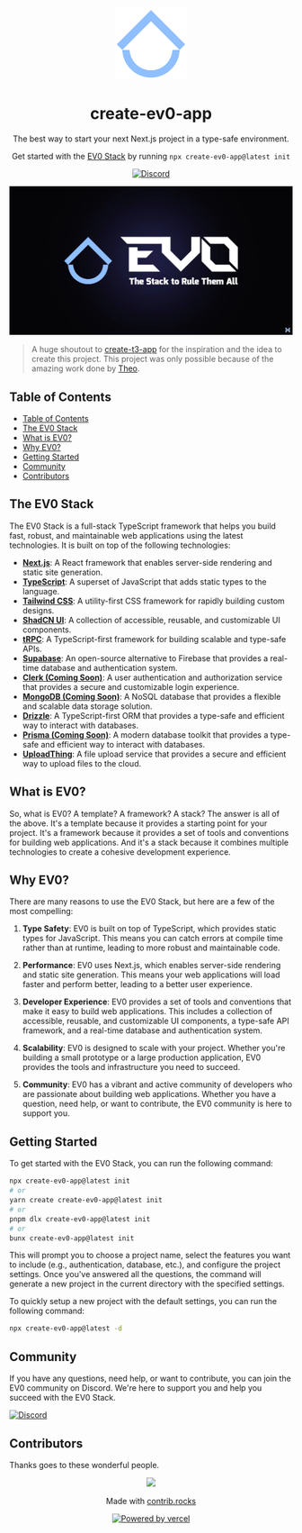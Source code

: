<p align="center">
  <picture>
  <source media="(prefers-color-scheme: dark)" srcset="./apps/web/public/EV0%20--dark.svg">
  <img src="./apps/web/public/EV0%20--dark.svg" width="130" alt="Logo for EV0">
</picture>
</p>

<h1 align="center">
  create-ev0-app
</h1>

<p align="center">
    The best way to start your next Next.js project in a type-safe environment.
</p>

<p align="center">
   Get started with the <a rel="noopener noreferrer" target="_blank" href="https://ev0.vercel.app">EV0 Stack</a> by running <code>npx create-ev0-app@latest init</code>
</p>

<div align="center">

[![Discord](https://img.shields.io/discord/1133372614165934160?color=%235865F2&label=Discord&logo=discord&logoColor=%23fff)](https://dsc.gg/drvgo)

</div>

<p align="center">
  <picture>
  <source media="(prefers-color-scheme: dark)" srcset="./apps/web/public/og.webp">
  <img src="./apps/web/public/og.webp" alt="EV0 OG">
</picture>
</p>

> A huge shoutout to [create-t3-app](https://github.com/t3-oss/create-t3-app) for the inspiration and the idea to create this project. This project was only possible because of the amazing work done by [Theo](https://www.youtube.com/@t3dotgg).

## Table of Contents

-   [Table of Contents](#table-of-contents)
-   [The EV0 Stack](#the-ev0-stack)
-   [What is EV0?](#what-is-ev0)
-   [Why EV0?](#why-ev0)
-   [Getting Started](#getting-started)
-   [Community](#community)
-   [Contributors](#contributors)

## The EV0 Stack

The EV0 Stack is a full-stack TypeScript framework that helps you build fast, robust, and maintainable web applications using the latest technologies. It is built on top of the following technologies:

-   **[Next.js](https://nextjs.org/)**: A React framework that enables server-side rendering and static site generation.
-   **[TypeScript](https://www.typescriptlang.org/)**: A superset of JavaScript that adds static types to the language.
-   **[Tailwind CSS](https://tailwindcss.com/)**: A utility-first CSS framework for rapidly building custom designs.
-   **[ShadCN UI](https://ui.shadcn.com/)**: A collection of accessible, reusable, and customizable UI components.
-   **[tRPC](https://trpc.io/)**: A TypeScript-first framework for building scalable and type-safe APIs.
-   **[Supabase](https://supabase.io/)**: An open-source alternative to Firebase that provides a real-time database and authentication system.
-   **[Clerk (Coming Soon)](https://clerk.com/)**: A user authentication and authorization service that provides a secure and customizable login experience.
-   **[MongoDB (Coming Soon)](https://www.mongodb.com/)**: A NoSQL database that provides a flexible and scalable data storage solution.
-   **[Drizzle](https://orm.drizzle.team/)**: A TypeScript-first ORM that provides a type-safe and efficient way to interact with databases.
-   **[Prisma (Coming Soon)](https://www.prisma.io/)**: A modern database toolkit that provides a type-safe and efficient way to interact with databases.
-   **[UploadThing](https://uploadthing.com/)**: A file upload service that provides a secure and efficient way to upload files to the cloud.

## What is EV0?

So, what is EV0? A template? A framework? A stack? The answer is all of the above. It's a template because it provides a starting point for your project. It's a framework because it provides a set of tools and conventions for building web applications. And it's a stack because it combines multiple technologies to create a cohesive development experience.

## Why EV0?

There are many reasons to use the EV0 Stack, but here are a few of the most compelling:

1. **Type Safety**: EV0 is built on top of TypeScript, which provides static types for JavaScript. This means you can catch errors at compile time rather than at runtime, leading to more robust and maintainable code.

2. **Performance**: EV0 uses Next.js, which enables server-side rendering and static site generation. This means your web applications will load faster and perform better, leading to a better user experience.

3. **Developer Experience**: EV0 provides a set of tools and conventions that make it easy to build web applications. This includes a collection of accessible, reusable, and customizable UI components, a type-safe API framework, and a real-time database and authentication system.

4. **Scalability**: EV0 is designed to scale with your project. Whether you're building a small prototype or a large production application, EV0 provides the tools and infrastructure you need to succeed.

5. **Community**: EV0 has a vibrant and active community of developers who are passionate about building web applications. Whether you have a question, need help, or want to contribute, the EV0 community is here to support you.

## Getting Started

To get started with the EV0 Stack, you can run the following command:

```bash
npx create-ev0-app@latest init
# or
yarn create create-ev0-app@latest init
# or
pnpm dlx create-ev0-app@latest init
# or
bunx create-ev0-app@latest init
```

This will prompt you to choose a project name, select the features you want to include (e.g., authentication, database, etc.), and configure the project settings. Once you've answered all the questions, the command will generate a new project in the current directory with the specified settings.

To quickly setup a new project with the default settings, you can run the following command:

```bash
npx create-ev0-app@latest -d
```

## Community

If you have any questions, need help, or want to contribute, you can join the EV0 community on Discord. We're here to support you and help you succeed with the EV0 Stack.

[![Discord](https://img.shields.io/discord/1133372614165934160?color=%235865F2&label=Discord&logo=discord&logoColor=%23fff)](https://dsc.gg/drvgo)

## Contributors

Thanks goes to these wonderful people.

<a href="https://github.com/itsdrvgo/create-ev0-app/graphs/contributors">
  <p align="center">
  <img src="https://contrib.rocks/image?repo=itsdrvgo/create-ev0-app" />
  </p>
</a>

<p align="center">
  Made with <a rel="noopener noreferrer" target="_blank" href="https://contrib.rocks">contrib.rocks</a>
</p>

<p align="center">
  <a rel="noopener noreferrer" target="_blank" href="https://vercel.com/?utm_source=itsdrvo&utm_campaign=oss">
    <img height="34px" src="https://www.datocms-assets.com/31049/1618983297-powered-by-vercel.svg" alt="Powered by vercel">
  </a>
</p>
